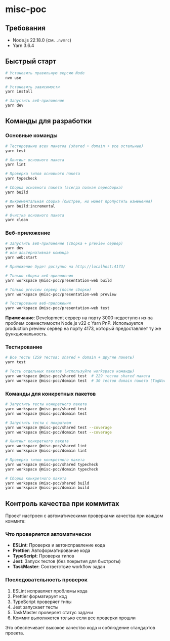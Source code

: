 # misc-poc

## Требования

- Node.js 22.18.0 (см. `.nvmrc`)
- Yarn 3.6.4

## Быстрый старт

```bash
# Установить правильную версию Node
nvm use

# Установить зависимости
yarn install

# Запустить веб-приложение
yarn dev
```

## Команды для разработки

### Основные команды

```bash
# Тестирование всех пакетов (shared + domain + все остальные)
yarn test

# Линтинг основного пакета
yarn lint

# Проверка типов основного пакета
yarn typecheck

# Сборка основного пакета (всегда полная пересборка)
yarn build

# Инкрементальная сборка (быстрее, но может пропустить изменения)
yarn build:incremental

# Очистка основного пакета
yarn clean
```

### Веб-приложение

```bash
# Запустить веб-приложение (сборка + preview сервер)
yarn dev
# или альтернативная команда
yarn web:start

# Приложение будет доступно на http://localhost:4173/

# Только сборка веб-приложения
yarn workspace @misc-poc/presentation-web build

# Только preview сервер (после сборки)
yarn workspace @misc-poc/presentation-web preview

# Тестирование веб-приложения
yarn workspace @misc-poc/presentation-web test
```

**Примечание**: Development сервер на порту 3000 недоступен из-за проблем совместимости Node.js v22 с Yarn PnP. Используется production preview сервер на порту 4173, который предоставляет ту же функциональность.

### Тестирование

```bash
# Все тесты (259 тестов: shared + domain + другие пакеты)
yarn test

# Тесты отдельных пакетов (используйте workspace команды)
yarn workspace @misc-poc/shared test  # 229 тестов shared пакета
yarn workspace @misc-poc/domain test  # 30 тестов domain пакета (TagNormalizer и др.)
```

### Команды для конкретных пакетов

```bash
# Запустить тесты конкретного пакета
yarn workspace @misc-poc/shared test
yarn workspace @misc-poc/domain test

# Запустить тесты с покрытием
yarn workspace @misc-poc/shared test --coverage
yarn workspace @misc-poc/domain test --coverage

# Линтинг конкретного пакета
yarn workspace @misc-poc/shared lint
yarn workspace @misc-poc/domain lint

# Проверка типов конкретного пакета
yarn workspace @misc-poc/shared typecheck
yarn workspace @misc-poc/domain typecheck

# Сборка конкретного пакета
yarn workspace @misc-poc/shared build
yarn workspace @misc-poc/domain build
```

## Контроль качества при коммитах

Проект настроен с автоматическими проверками качества при каждом коммите:

### Что проверяется автоматически

- **ESLint**: Проверка и автоисправление кода
- **Prettier**: Автоформатирование кода
- **TypeScript**: Проверка типов
- **Jest**: Запуск тестов (без покрытия для быстроты)
- **TaskMaster**: Соответствие workflow задач

### Последовательность проверок

1. ESLint исправляет проблемы кода
2. Prettier форматирует код
3. TypeScript проверяет типы
4. Jest запускает тесты
5. TaskMaster проверяет статус задачи
6. Коммит выполняется только если все проверки прошли

Это обеспечивает высокое качество кода и соблюдение стандартов проекта.
